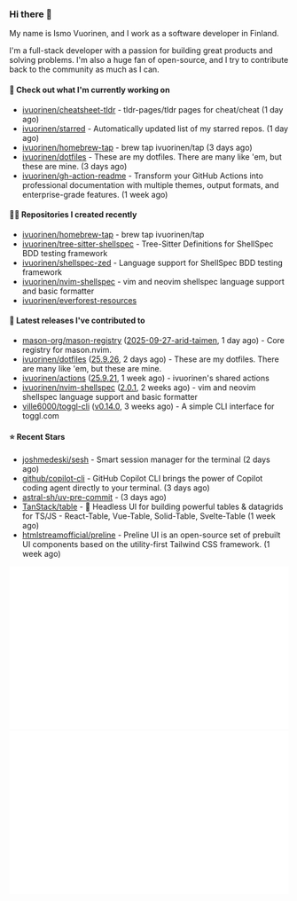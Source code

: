 
### Hi there 👋

My name is Ismo Vuorinen, and I work as a software developer in Finland.

I'm a full-stack developer with a passion for building great products and solving problems.
I'm also a huge fan of open-source, and I try to contribute back to the community as much as I can.

#### 👷 Check out what I'm currently working on

- [ivuorinen/cheatsheet-tldr](https://github.com/ivuorinen/cheatsheet-tldr) - tldr-pages/tldr pages for cheat/cheat (1 day ago)
- [ivuorinen/starred](https://github.com/ivuorinen/starred) - Automatically updated list of my starred repos. (1 day ago)
- [ivuorinen/homebrew-tap](https://github.com/ivuorinen/homebrew-tap) - brew tap ivuorinen/tap (3 days ago)
- [ivuorinen/dotfiles](https://github.com/ivuorinen/dotfiles) - These are my dotfiles. There are many like &#39;em, but these are mine. (3 days ago)
- [ivuorinen/gh-action-readme](https://github.com/ivuorinen/gh-action-readme) - Transform your GitHub Actions into professional documentation with multiple themes, output formats, and enterprise-grade features. (1 week ago)

#### 👨‍💻 Repositories I created recently

- [ivuorinen/homebrew-tap](https://github.com/ivuorinen/homebrew-tap) - brew tap ivuorinen/tap
- [ivuorinen/tree-sitter-shellspec](https://github.com/ivuorinen/tree-sitter-shellspec) - Tree-Sitter Definitions for ShellSpec BDD testing framework
- [ivuorinen/shellspec-zed](https://github.com/ivuorinen/shellspec-zed) - Language support for ShellSpec BDD testing framework
- [ivuorinen/nvim-shellspec](https://github.com/ivuorinen/nvim-shellspec) - vim and neovim shellspec language support and basic formatter
- [ivuorinen/everforest-resources](https://github.com/ivuorinen/everforest-resources)

#### 🚀 Latest releases I've contributed to

- [mason-org/mason-registry](https://github.com/mason-org/mason-registry) ([2025-09-27-arid-taimen](https://github.com/mason-org/mason-registry/releases/tag/2025-09-27-arid-taimen), 1 day ago) - Core registry for mason.nvim.
- [ivuorinen/dotfiles](https://github.com/ivuorinen/dotfiles) ([25.9.26](https://github.com/ivuorinen/dotfiles/releases/tag/25.9.26), 2 days ago) - These are my dotfiles. There are many like &#39;em, but these are mine.
- [ivuorinen/actions](https://github.com/ivuorinen/actions) ([25.9.21](https://github.com/ivuorinen/actions/releases/tag/25.9.21), 1 week ago) - ivuorinen&#39;s shared actions
- [ivuorinen/nvim-shellspec](https://github.com/ivuorinen/nvim-shellspec) ([2.0.1](https://github.com/ivuorinen/nvim-shellspec/releases/tag/2.0.1), 2 weeks ago) - vim and neovim shellspec language support and basic formatter
- [ville6000/toggl-cli](https://github.com/ville6000/toggl-cli) ([v0.14.0](https://github.com/ville6000/toggl-cli/releases/tag/v0.14.0), 3 weeks ago) - A simple CLI interface for toggl.com

#### ⭐ Recent Stars

- [joshmedeski/sesh](https://github.com/joshmedeski/sesh) - Smart session manager for the terminal (2 days ago)
- [github/copilot-cli](https://github.com/github/copilot-cli) - GitHub Copilot CLI brings the power of Copilot coding agent directly to your terminal.  (3 days ago)
- [astral-sh/uv-pre-commit](https://github.com/astral-sh/uv-pre-commit) -  (3 days ago)
- [TanStack/table](https://github.com/TanStack/table) - 🤖 Headless UI for building powerful tables &amp; datagrids for TS/JS -  React-Table, Vue-Table, Solid-Table, Svelte-Table (1 week ago)
- [htmlstreamofficial/preline](https://github.com/htmlstreamofficial/preline) - Preline UI is an open-source set of prebuilt UI components based on the utility-first Tailwind CSS framework. (1 week ago)



<picture>
  <source srcset="https://raw.githubusercontent.com/ivuorinen/github-stats/master/generated/overview.svg#gh-dark-mode-only" media="(prefers-color-scheme: dark)" />
  <img src="https://raw.githubusercontent.com/ivuorinen/github-stats/master/generated/overview.svg#gh-light-mode-only" alt="Overview of my activity" />
</picture>
<picture>
  <source srcset="https://raw.githubusercontent.com/ivuorinen/github-stats/master/generated/languages.svg#gh-dark-mode-only" media="(prefers-color-scheme: dark)" />
  <img src="https://raw.githubusercontent.com/ivuorinen/github-stats/master/generated/languages.svg#gh-light-mode-only" alt="Languages I have been using" />
</picture>


